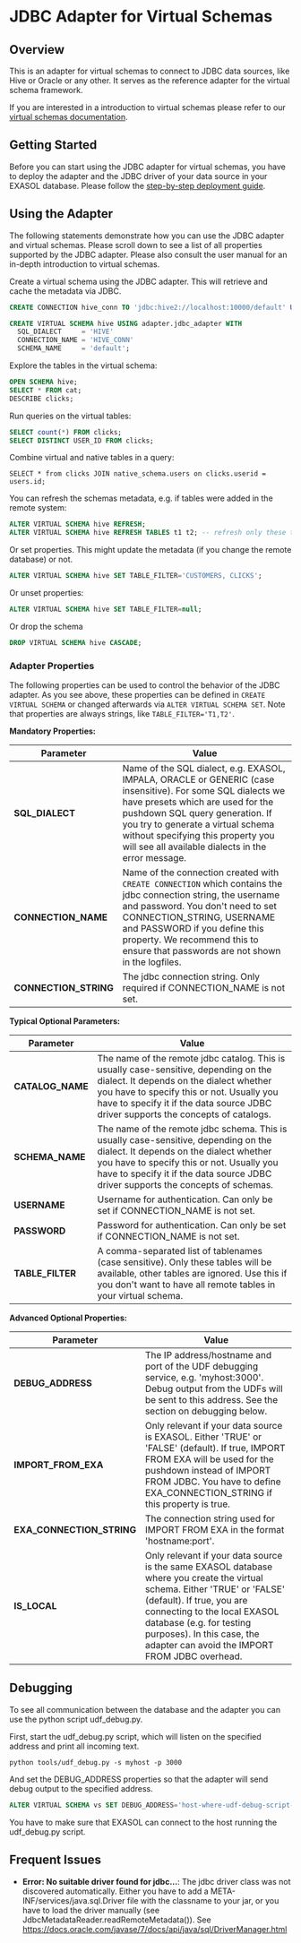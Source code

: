 # JDBC Adapter for Virtual Schemas

## Overview
This is an adapter for virtual schemas to connect to JDBC data sources, like Hive or Oracle or any other. It serves as the reference adapter for the virtual schema framework.

If you are interested in a introduction to virtual schemas please refer to our [virtual schemas documentation](../doc).


## Getting Started

Before you can start using the JDBC adapter for virtual schemas, you have to deploy the adapter and the JDBC driver of your data source in your EXASOL database.
Please follow the [step-by-step deployment guide](deploy_adapter.md).


## Using the Adapter
The following statements demonstrate how you can use the JDBC adapter and virtual schemas. Please scroll down to see a list of all properties supported by the JDBC adapter. Please also consult the user manual for an in-depth introduction to virtual schemas.

Create a virtual schema using the JDBC adapter. This will retrieve and cache the metadata via JDBC.
```sql
CREATE CONNECTION hive_conn TO 'jdbc:hive2://localhost:10000/default' USER 'hive-usr' IDENTIFIED BY 'hive-pwd';

CREATE VIRTUAL SCHEMA hive USING adapter.jdbc_adapter WITH
  SQL_DIALECT     = 'HIVE'
  CONNECTION_NAME = 'HIVE_CONN'
  SCHEMA_NAME     = 'default';
```

Explore the tables in the virtual schema:
```sql
OPEN SCHEMA hive;
SELECT * FROM cat;
DESCRIBE clicks;
```

Run queries on the virtual tables:
```sql
SELECT count(*) FROM clicks;
SELECT DISTINCT USER_ID FROM clicks;
```

Combine virtual and native tables in a query:
```
SELECT * from clicks JOIN native_schema.users on clicks.userid = users.id;
```

You can refresh the schemas metadata, e.g. if tables were added in the remote system:
```sql
ALTER VIRTUAL SCHEMA hive REFRESH;
ALTER VIRTUAL SCHEMA hive REFRESH TABLES t1 t2; -- refresh only these tables
```

Or set properties. This might update the metadata (if you change the remote database) or not.
```sql
ALTER VIRTUAL SCHEMA hive SET TABLE_FILTER='CUSTOMERS, CLICKS';
```

Or unset properties:
```sql
ALTER VIRTUAL SCHEMA hive SET TABLE_FILTER=null;
```

Or drop the schema
```sql
DROP VIRTUAL SCHEMA hive CASCADE;
```



### Adapter Properties
The following properties can be used to control the behavior of the JDBC adapter. As you see above, these properties can be defined in ```CREATE VIRTUAL SCHEMA``` or changed afterwards via ```ALTER VIRTUAL SCHEMA SET```. Note that properties are always strings, like `TABLE_FILTER='T1,T2'`.

**Mandatory Properties:**

Parameter                   | Value
--------------------------- | -----------
**SQL_DIALECT**             | Name of the SQL dialect, e.g. EXASOL, IMPALA, ORACLE or GENERIC (case insensitive). For some SQL dialects we have presets which are used for the pushdown SQL query generation. If you try to generate a virtual schema without specifying this property you will see all available dialects in the error message.
**CONNECTION_NAME**         | Name of the connection created with ```CREATE CONNECTION``` which contains the jdbc connection string, the username and password. You don't need to set CONNECTION_STRING, USERNAME and PASSWORD if you define this property. We recommend this to ensure that passwords are not shown in the logfiles.
**CONNECTION_STRING**       | The jdbc connection string. Only required if CONNECTION_NAME is not set.


**Typical Optional Parameters:**

Parameter                   | Value
--------------------------- | -----------
**CATALOG_NAME**            | The name of the remote jdbc catalog. This is usually case-sensitive, depending on the dialect. It depends on the dialect whether you have to specify this or not. Usually you have to specify it if the data source JDBC driver supports the concepts of catalogs.
**SCHEMA_NAME**             | The name of the remote jdbc schema. This is usually case-sensitive, depending on the dialect.  It depends on the dialect whether you have to specify this or not.  Usually you have to specify it if the data source JDBC driver supports the concepts of schemas.
**USERNAME**                | Username for authentication. Can only be set if CONNECTION_NAME is not set.
**PASSWORD**                | Password for authentication. Can only be set if CONNECTION_NAME is not set.
**TABLE_FILTER**            | A comma-separated list of tablenames (case sensitive). Only these tables will be available, other tables are ignored. Use this if you don't want to have all remote tables in your virtual schema.


**Advanced Optional Properties:**

Parameter                   | Value
--------------------------- | -----------
**DEBUG_ADDRESS**           | The IP address/hostname and port of the UDF debugging service, e.g. 'myhost:3000'. Debug output from the UDFs will be sent to this address. See the section on debugging below.
**IMPORT_FROM_EXA**         | Only relevant if your data source is EXASOL. Either 'TRUE' or 'FALSE' (default). If true, IMPORT FROM EXA will be used for the pushdown instead of IMPORT FROM JDBC. You have to define EXA_CONNECTION_STRING if this property is true.
**EXA_CONNECTION_STRING**   | The connection string used for IMPORT FROM EXA in the format 'hostname:port'.
**IS_LOCAL**                | Only relevant if your data source is the same EXASOL database where you create the virtual schema. Either 'TRUE' or 'FALSE' (default). If true, you are connecting to the local EXASOL database (e.g. for testing purposes). In this case, the adapter can avoid the IMPORT FROM JDBC overhead.



## Debugging
To see all communication between the database and the adapter you can use the python script udf_debug.py.

First, start the udf_debug.py script, which will listen on the specified address and print all incoming text.
```
python tools/udf_debug.py -s myhost -p 3000
```
And set the DEBUG_ADDRESS properties so that the adapter will send debug output to the specified address.
```sql
ALTER VIRTUAL SCHEMA vs SET DEBUG_ADDRESS='host-where-udf-debug-script-runs:3000'
```

You have to make sure that EXASOL can connect to the host running the udf_debug.py script.



## Frequent Issues
* **Error: No suitable driver found for jdbc...**: The jdbc driver class was not discovered automatically. Either you have to add a META-INF/services/java.sql.Driver file with the classname to your jar, or you have to load the driver manually (see JdbcMetadataReader.readRemoteMetadata()).
See https://docs.oracle.com/javase/7/docs/api/java/sql/DriverManager.html
